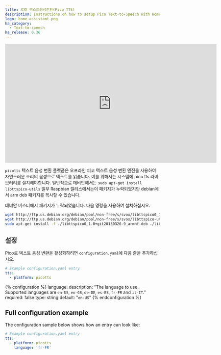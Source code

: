 ```yaml
---
title: 로컬 텍스트음성전환(Pico TTS)
description: Instructions on how to setup Pico Text-to-Speech with Home Assistant.
logo: home-assistant.png
ha_category:
  - Text-to-speech
ha_release: 0.36
---
```


<iframe width="690" height="388" src="https://www.youtube.com/embed/bBVCpHLBctc" frameborder="0" allow="accelerometer; autoplay; encrypted-media; gyroscope; picture-in-picture" allowfullscreen></iframe>

`picotts` 텍스트 음성 변환 플랫폼은 오프라인 피코 텍스트 음성 변환 엔진을 사용하여 자연스러운 소리의 음성으로 텍스트를 읽습니다. 
이를 위해서는 시스템에 pico tts 라이브러리를 설치해야합니다. 일반적으로 데비안에서는 `sudo apt-get install libttspico-utils`
일부 Raspbian 릴리스에서는이 패키지가 누락되었지만 debian에서 arm deb 패키지를 복사할 수 있습니다.

데비안 버스터에서 패키지가 누락되었습니다. 다음 명령을 사용하여 설치하십시오.

```bash
wget http://ftp.us.debian.org/debian/pool/non-free/s/svox/libttspico0_1.0+git20130326-9_armhf.deb
wget http://ftp.us.debian.org/debian/pool/non-free/s/svox/libttspico-utils_1.0+git20130326-9_armhf.deb
sudo apt-get install -f ./libttspico0_1.0+git20130326-9_armhf.deb ./libttspico-utils_1.0+git20130326-9_armhf.deb
```

## 설정

Pico로 텍스트 음성 변환을 활성화하려면 `configuration.yaml`에 다음 줄을 추가하십시오.

```yaml
# Example configuration.yaml entry
tts:
  - platform: picotts
```

{% configuration %}
language:
  description: "The language to use. Supported languages are `en-US`, `en-GB`, `de-DE`, `es-ES`, `fr-FR` and `it-IT`."
  required: false
  type: string
  default: "`en-US`"
{% endconfiguration %}

## Full configuration example

The configuration sample below shows how an entry can look like:

```yaml
# Example configuration.yaml entry
tts:
  - platform: picotts
    language: 'fr-FR'
```
